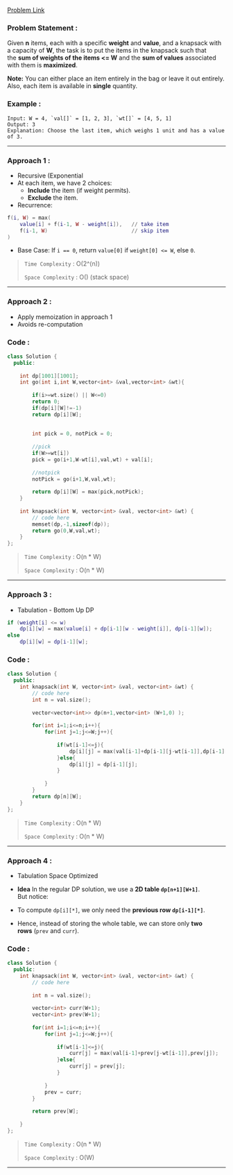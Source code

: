 [Problem Link](https://www.geeksforgeeks.org/problems/0-1-knapsack-problem0945/1)
### Problem Statement : 

Given **n** items, each with a specific **weight** and **value**, and a knapsack with a capacity of **W**, the task is to put the items in the knapsack such that the **sum of weights of the items <= W** and the **sum of values** associated with them is **maximized**. 

**Note:** You can either place an item entirely in the bag or leave it out entirely. Also, each item is available in **single** quantity.
### Example :

```
Input: W = 4, `val[]` = [1, 2, 3], `wt[]` = [4, 5, 1]   
Output: 3  
Explanation: Choose the last item, which weighs 1 unit and has a value of 3.
```


---

### Approach 1 :

- Recursive (Exponential
- At each item, we have 2 choices:
    - **Include** the item (if weight permits).
    - **Exclude** the item.
- Recurrence:
``` lua
f(i, W) = max(
    value[i] + f(i-1, W - weight[i]),   // take item
    f(i-1, W)                           // skip item
) 
```
- Base Case: If `i == 0`, return `value[0]` if `weight[0] <= W`, else `0`.


> `Time Complexity` : O(2^(n))
> 
> `Space Complexity` : O() (stack space)

---

### Approach 2 :

- Apply memoization in approach 1
- Avoids re-computation

### Code :

``` cpp
class Solution {
  public:
    
    int dp[1001][1001];
    int go(int i,int W,vector<int> &val,vector<int> &wt){
        
        if(i>=wt.size() || W<=0)
        return 0;
        if(dp[i][W]!=-1)
        return dp[i][W];
        
        
        int pick = 0, notPick = 0;
        
        //pick
        if(W>=wt[i])
        pick = go(i+1,W-wt[i],val,wt) + val[i];
        
        //notpick
        notPick = go(i+1,W,val,wt);
        
        return dp[i][W] = max(pick,notPick);
    }
  
    int knapsack(int W, vector<int> &val, vector<int> &wt) {
        // code here
        memset(dp,-1,sizeof(dp));
        return go(0,W,val,wt);
    }
};
```

> `Time Complexity` : O(n * W)
> 
> `Space Complexity` : O(n * W)


---

### Approach 3 :

- Tabulation  - Bottom Up DP

``` lua
if (weight[i] <= w)
    dp[i][w] = max(value[i] + dp[i-1][w - weight[i]], dp[i-1][w]);
else
    dp[i][w] = dp[i-1][w];

```

### Code :

``` cpp
class Solution {
  public:
    int knapsack(int W, vector<int> &val, vector<int> &wt) {
        // code here
        int n = val.size();
        
        vector<vector<int>> dp(n+1,vector<int> (W+1,0) );
        
        for(int i=1;i<=n;i++){
            for(int j=1;j<=W;j++){
                
                if(wt[i-1]<=j){
                    dp[i][j] = max(val[i-1]+dp[i-1][j-wt[i-1]],dp[i-1][j]); 
                }else{
                    dp[i][j] = dp[i-1][j];
                }
                
            }
        }
        return dp[n][W];
    }
};
```

> `Time Complexity` : O(n * W)
> 
> `Space Complexity` : O(n * W)

---


### Approach 4 :

- Tabulation Space Optimized
- **Idea**
	In the regular DP solution, we use a **2D table `dp[n+1][W+1]`**.  
	But notice:

- To compute `dp[i][*]`, we only need the **previous row `dp[i-1][*]`**.
    
- Hence, instead of storing the whole table, we can store only **two rows** (`prev` and `curr`).

### Code :

``` cpp
class Solution {
  public:
    int knapsack(int W, vector<int> &val, vector<int> &wt) {
        // code here
        
        int n = val.size();
        
        vector<int> curr(W+1);
        vector<int> prev(W+1);
        
        for(int i=1;i<=n;i++){
            for(int j=1;j<=W;j++){
                
                if(wt[i-1]<=j){
                    curr[j] = max(val[i-1]+prev[j-wt[i-1]],prev[j]); 
                }else{
                    curr[j] = prev[j];
                }
                
            }
            prev = curr;
        }
        
        return prev[W];
        
    }
};
```

> `Time Complexity` : O(n * W)
> 
> `Space Complexity` : O(W)

---
